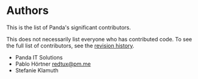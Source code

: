 # Authors

This is the list of Panda's significant contributors.

This does not necessarily list everyone who has contributed code.
To see the full list of contributors, see the [revision history].

[revision history]: https://github.com/pandainfo/panda/commits

* Panda IT Solutions
* Pablo Hörtner <redtux@pm.me>
* Stefanie Klamuth
